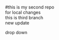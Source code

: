 #this is my second repo <br> for local changes
<br> this is third branch
<br> new update <br>

drop down
